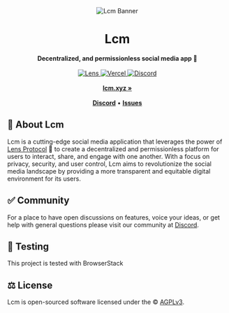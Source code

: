 <div align="center">
    <img src="https://gitlab.com/-/project/61401782/uploads/c38b496de5927835cc09297a30e3167f/image.png" alt="Lcm Banner">
    <h1>Lcm</h1>
    <strong>Decentralized, and permissionless social media app 🌿</strong>
</div>
<br>
<div align="center">
    <a href="https://lcm.xyz/u/hey">
        <img src="https://lens-badge.vercel.app/api/badge/lens/hey" alt="Lens">
    </a>
    <a href="https://vercel.com/qydata?utm_source=Lcm&utm_campaign=oss">
        <img src="https://therealsujitk-vercel-badge.vercel.app/?app=qydata" alt="Vercel">
    </a>
    <a href="https://lcm.xyz/discord" alt="Discord">
        <img src="https://img.shields.io/discord/953679040722665512.svg?label=&logo=discord&logoColor=ffffff&color=7389D8&labelColor=6A7EC2" alt="Discord">
    </a>
</div>
<div align="center">
    <br>
    <a href="https://lcm.xyz"><b>lcm.xyz »</b></a>
    <br><br>
    <a href="https://lcm.xyz/discord"><b>Discord</b></a>
    •
    <a href="https://gitlab.com/yo/hey/-/issues/new"><b>Issues</b></a>
</div>

## 🌿 About Lcm

Lcm is a cutting-edge social media application that leverages the power of [Lens Protocol](https://lens.xyz) 🌿 to create a decentralized and permissionless platform for users to interact, share, and engage with one another. With a focus on privacy, security, and user control, Lcm aims to revolutionize the social media landscape by providing a more transparent and equitable digital environment for its users.

## ✅ Community

For a place to have open discussions on features, voice your ideas, or get help with general questions please visit our community at [Discord](https://lcm.xyz/discord).

## 🧪 Testing

This project is tested with BrowserStack

## ⚖️ License

Lcm is open-sourced software licensed under the © [AGPLv3](LICENSE).
